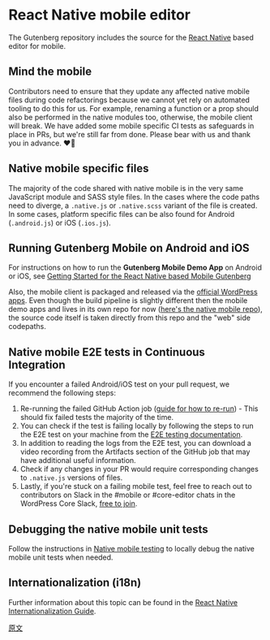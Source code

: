# React Native mobile editor

The Gutenberg repository includes the source for the [React Native](https://facebook.github.io/react-native/) based editor for mobile.

## Mind the mobile

Contributors need to ensure that they update any affected native mobile files during code refactorings because we cannot yet rely on automated tooling to do this for us. For example, renaming a function or a prop should also be performed in the native modules too, otherwise, the mobile client will break. We have added some mobile specific CI tests as safeguards in place in PRs, but we're still far from done. Please bear with us and thank you in advance. ❤️🙇‍

## Native mobile specific files

The majority of the code shared with native mobile is in the very same JavaScript module and SASS style files. In the cases where the code paths need to diverge, a `.native.js` or `.native.scss` variant of the file is created. In some cases, platform specific files can be also found for Android (`.android.js`) or iOS (`.ios.js`).

## Running Gutenberg Mobile on Android and iOS

For instructions on how to run the **Gutenberg Mobile Demo App** on Android or iOS, see [Getting Started for the React Native based Mobile Gutenberg](/docs/contributors/code/react-native/getting-started-react-native.md)

Also, the mobile client is packaged and released via the [official WordPress apps](https://wordpress.org/mobile/). Even though the build pipeline is slightly different then the mobile demo apps and lives in its own repo for now ([here's the native mobile repo](https://github.com/wordpress-mobile/gutenberg-mobile)), the source code itself is taken directly from this repo and the "web" side codepaths.

## Native mobile E2E tests in Continuous Integration

If you encounter a failed Android/iOS test on your pull request, we recommend the following steps:

1. Re-running the failed GitHub Action job ([guide for how to re-run](https://docs.github.com/en/actions/configuring-and-managing-workflows/managing-a-workflow-run#viewing-your-workflow-history)) - This should fix failed tests the majority of the time.
2. You can check if the test is failing locally by following the steps to run the E2E test on your machine from the [E2E testing documentation](/packages/react-native-editor/__device-tests__/README.md).
3. In addition to reading the logs from the E2E test, you can download a video recording from the Artifacts section of the GitHub job that may have additional useful information.
4. Check if any changes in your PR would require corresponding changes to `.native.js` versions of files.
5. Lastly, if you're stuck on a failing mobile test, feel free to reach out to contributors on Slack in the #mobile or #core-editor chats in the WordPress Core Slack, [free to join](https://make.wordpress.org/chat/).

## Debugging the native mobile unit tests

Follow the instructions in [Native mobile testing](/docs/contributors/code/react-native/integration-test-guide.md) to locally debug the native mobile unit tests when needed.

## Internationalization (i18n)

Further information about this topic can be found in the [React Native Internationalization Guide](/docs/contributors/code/react-native/internationalization-guide.md).

[原文](https://github.com/WordPress/gutenberg/blob/trunk/docs/contributors/code/react-native/README.md)
